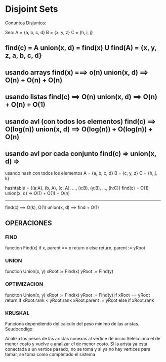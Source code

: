 # Disjoint Sets

Conuntos Disjuntos:

Sea:
A = {a, b, c, d}
B = {x, y, z}
C = {h, i, j}

find(c) = A
union(x, d) = find(x) U find(A)
            = {x, y, z, a, b, c, d}
------------------------------
usando arrays
find(x) ===> o(n)
union(x, d) ==> O(n) + O(n) + O(n)
-------------------------------
usando listas
find(c) ==> O(n)
union(x, d) ==> O(n) + O(n) + O(1)
-------------------------------
usando avl (con todos los elementos)
find(c) ==> O(log(n))
union(x, d) ==> O(log(n)) + O(log(n)) + O(n)
-------------------------------
usando avl por cada conjunto
find(c) =>
union(x, d) =>
-------------------------------

usando hash con todos los elementos
A = {a, b, c, d}
B = {c, y, z}
C = {h, j, k}

hashtable = {(a:A}, (b, A), (c: A), ..., (x:B), (y:B), ..., (h:C)}
find(c) = O(1)
union(x, d) => O(1) + O(1) + O(n)


-----
find(c) ==> O(k), O(1)
union(x, d) ==> find + O(1)

## OPERACIONES

### FIND

function Find(x)
  if x, parent == x
    return x
  else
    return, parent := yRoot

### UNION

function Union(x, y)
  xRoot := Find(x)
  yRoot := Find(y)
  

### OPTIMIZACION

funciton Union(x, y)
  xRoot := Find(x)
  yRoot := Find(y)
  if xRoot == yRoot
    return
  if xRoot.rank < yRoot.rank
    xRoot.parent := yRoot
  else if xRoot.rank
  
  
### KRUSKAL
Funciona dependiendo del calculo del peso minimo de las aristas.
Seudocodigo:

Analiza los pesos de las aristas conexas al vertice de inicio
Selecciona el de menor costo y vuelve a analizar el de menor costo.
Si la arista ya esta conectada a un vertice pasado, no se toma y si ya no hay vertices para tomar, se toma como completado el sistema
